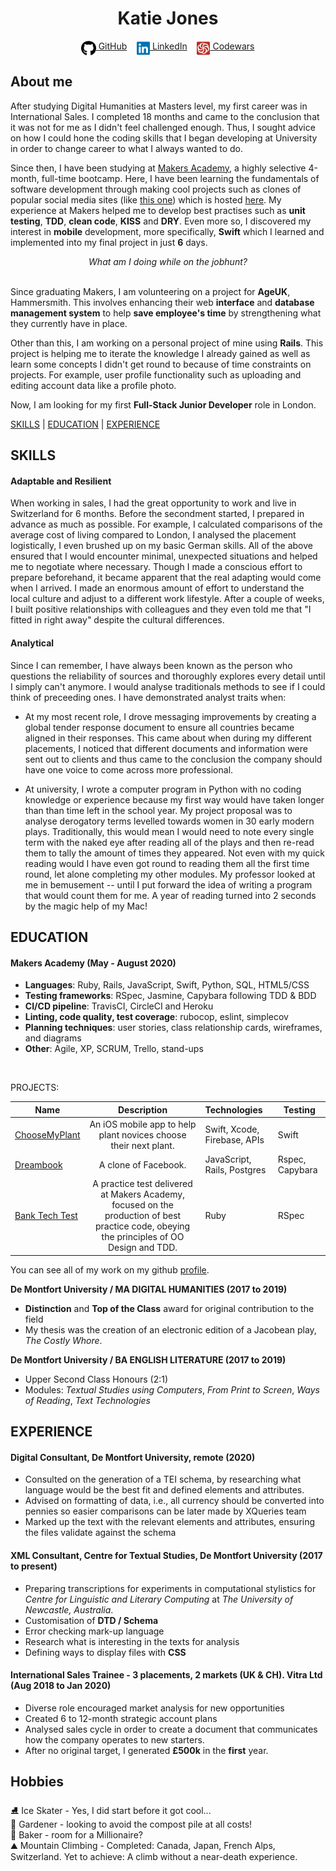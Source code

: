 <!DOCTYPE html>

<h1 align="center">Katie Jones</h1>

<div align="center">

[<img src="./icons/github.svg" height="24" align="top">&nbsp;GitHub](https://github.com/katieljones)&nbsp;&nbsp;&nbsp;&nbsp;[<img src="./icons/linkedin.svg" height="24" align="top">&nbsp;LinkedIn](https://www.linkedin.com/in/katieljones29/)&nbsp;&nbsp;&nbsp;&nbsp;[<img src="./icons/codewars-icon.svg" height="24" align="top">&nbsp;Codewars](https://www.codewars.com/users/KatieLJones29)
</div>

## About me

After studying Digital Humanities at Masters level, my first career was in International Sales. I completed 18 months and came to the conclusion that it was not for me as I didn't feel challenged enough. Thus, I sought advice on how I could hone the coding skills that I began developing at University in order to change career to what I always wanted to do. 

Since then, I have been studying at <a href="http://www.makersacademy.com/">Makers Academy</a>, a highly selective 4-month, full-time bootcamp. Here, I have been learning the fundamentals of software development through making cool projects such as clones of popular social media sites (like <a href="https://github.com/katieljones/acebook-dreambook-2020">this one</a>) which is hosted <a href="https://sheltered-sands-59716.herokuapp.com/">here</a>. My experience at Makers helped me to develop best practises such as **unit testing**, **TDD**, **clean code**, **KISS** and **DRY**. Even more so, I discovered my interest in **mobile** development, more specifically, **Swift** which I learned and implemented into my final project in just **6** days.

<div align="center"><em>What am I doing while on the jobhunt?</em></div><br>

Since graduating Makers, I am volunteering on a project for **AgeUK**, Hammersmith. This involves enhancing their web **interface** and **database management system** to help **save employee's time** by strengthening what they currently have in place.

Other than this, I am working on a personal project of mine using **Rails**. This project is  helping me to iterate the knowledge I already gained as well as learn some concepts I didn't get round to because of time constraints on projects. For example, user profile functionality such as uploading and editing account data like a profile photo.

Now, I am looking for my first **Full-Stack Junior Developer** role in London. 

[SKILLS](#skills) | [EDUCATION](#education) | [EXPERIENCE](#experience)

## SKILLS

#### Adaptable and Resilient

When working in sales, I had the great opportunity to work and live in Switzerland for 6 months. Before the secondment started, I prepared in advance as much as possible. For example, I calculated comparisons of the average cost of living compared to London, I analysed the placement logistically, I even brushed up on my basic German skills. All of the above ensured that I would encounter minimal, unexpected situations and helped me to negotiate where necessary. Though I made a conscious effort to prepare beforehand, it became apparent that the real adapting would come when I arrived. I made an enormous amount of effort to understand the local culture and adjust to a different work lifestyle. After a couple of weeks, I built positive relationships with colleagues and they even told me that "I fitted in right away" despite the cultural differences.

#### Analytical

Since I can remember, I have always been known as the person who questions the reliability of sources and thoroughly explores every detail until I simply can't anymore. I would analyse traditionals methods to see if I could think of preceeding ones. I have demonstrated analyst traits when:

- At my most recent role, I drove messaging improvements by creating a global tender response document to ensure all countries became aligned in their responses. This came about when during my different placements, I noticed that different documents and information were sent out to clients and thus came to the conclusion the company should have one voice to come across more professional. 

- At university, I wrote a computer program in Python with no coding knowledge or experience because my first way would have taken longer than than time left in the school year. My project proposal was to analyse derogatory terms levelled towards women in 30 early modern plays. Traditionally, this would mean I would need to note every single term with the naked eye after reading all of the plays and then re-read them to tally the amount of times they appeared. Not even with my quick reading would I have even got round to reading them all the first time round, let alone completing my other modules. My professor looked at me in bemusement -- until I put forward the idea of writing a program that would count them for me. A year of reading turned into 2 seconds by the magic help of my Mac! 

## EDUCATION

#### Makers Academy (May - August 2020)
- **Languages**: Ruby, Rails, JavaScript, Swift, Python, SQL, HTML5/CSS
- **Testing frameworks**: RSpec, Jasmine, Capybara following TDD & BDD
- **CI/CD pipeline**: TravisCI, CircleCI and Heroku
- **Linting, code quality, test coverage**: rubocop, eslint, simplecov
- **Planning techniques**: user stories, class relationship cards, wireframes, and diagrams
- **Other**: Agile, XP, SCRUM, Trello, stand-ups
<br>

PROJECTS:

| Name                       | Description                                                                   | Technologies                     |  Testing                           |
| -------------------------- |:-----------------------------------------------------------------------------:|:-------------------|-------------------|
| [ChooseMyPlant](https://github.com/road-to-code/road-to-code)      | An iOS mobile app to help plant novices choose their next plant.                 | Swift, Xcode, Firebase, APIs             | Swift       |
| [Dreambook](https://github.com/katieljones/acebook-dreambook-2020)       | A clone of Facebook.                                         | JavaScript, Rails, Postgres           | Rspec, Capybara                    |
| [Bank Tech Test](https://github.com/katieljones/bank-tech-test)            | A practice test delivered at Makers Academy, focused on the production of best practice code, obeying the principles of OO Design and TDD.  | Ruby         | RSpec      |

You can see all of my work on my github <a href="https://github.com/katieljones/">profile</a>.

**De Montfort University / MA DIGITAL HUMANITIES (2017 to 2019)**

- **Distinction** and **Top of the Class** award for original contribution to the field
- My thesis was the creation of an electronic edition of a Jacobean play, *The Costly Whore*.

**De Montfort University / BA ENGLISH LITERATURE (2017 to 2019)**

- Upper Second Class Honours (2:1)
- Modules: *Textual Studies using Computers*, *From Print to Screen*, *Ways of Reading*, *Text Technologies*

## EXPERIENCE

#### Digital Consultant, De Montfort University, remote (2020)
- Consulted on the generation of a TEI schema, by researching what language would be the best fit and defined elements and attributes.
- Advised on formatting of data, i.e., all currency should be converted into pennies so easier comparisons can be later made by XQueries team
- Marked up the text with the relevant elements and attributes, ensuring the files validate against the schema

#### XML Consultant, Centre for Textual Studies, De Montfort University  (2017 to present)    
- Preparing transcriptions for experiments in computational stylistics for *Centre for Linguistic and Literary Computing* at *The University of Newcastle, Australia*.
- Customisation of **DTD / Schema**
- Error checking mark-up language 
- Research what is interesting in the texts for analysis
- Defining ways to display files with **CSS**

 
#### International Sales Trainee - 3 placements, 2 markets (UK & CH). Vitra Ltd (Aug 2018 to Jan 2020)  
- Diverse role encouraged market analysis for new opportunities 
- Created 6 to 12-month strategic account plans
- Analysed sales cycle in order to create a document that communicates how the company operates to new starters.
- After no original target, I generated **£500k** in the **first** year.

## Hobbies

⛸️ Ice Skater -  Yes, I did start before it got cool...<br>
🐌 Gardener - looking to avoid the compost pile at all costs!<br>
🧁 Baker - room for a Millionaire?<br>
⛰️ Mountain Climbing - Completed: Canada, Japan, French Alps, Switzerland. Yet to achieve: A climb without a near-death experience.
